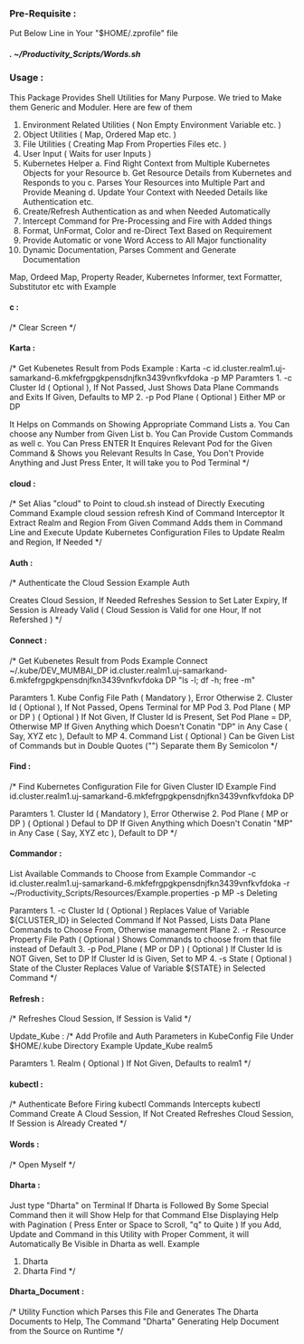 
### Pre-Requisite :
Put Below Line in Your "$HOME/.zprofile" file

##### . ~/Productivity_Scripts/Words.sh 

### Usage :
This Package Provides Shell Utilities for Many Purpose.
We tried to Make them Generic and Moduler.
Here are few of them

1. Environment Related Utilities ( Non Empty Environment Variable etc. )
2. Object Utilities ( Map, Ordered Map etc. )
3. File Utilities ( Creating Map From Properties Files etc. )
4. User Input ( Waits for user Inputs )
5. Kubernetes Helper 
	a. Find Right Context from Multiple Kubernetes Objects for your Resource
	b. Get Resource Details from Kubernetes and Responds to you
	c. Parses Your Resources into Multiple Part and Provide Meaning
	d. Update Your Context with Needed Details like Authentication etc.
6. Create/Refresh Authentication as and when Needed Automatically
7. Intercept Command for Pre-Processing and Fire with Added things
8. Format, UnFormat, Color and re-Direct Text Based on Requirement
9. Provide Automatic or vone Word Access to All Major functionality
10. Dynamic Documentation, Parses Comment and Generate Documentation

Map, Ordeed Map, Property Reader, Kubernetes Informer, text Formatter, Substitutor etc with Example

#### c : 
/* Clear Screen */

#### Karta : 
/* Get Kubenetes Result from Pods
	Example :
			Karta -c id.cluster.realm1.uj-samarkand-6.mkfefrgpgkpensdnjfkn3439vnfkvfdoka -p MP
 Paramters
       1. -c Cluster Id ( Optional ),
               If Not Passed, Just Shows Data Plane Commands and Exits
               If Given, Defaults to MP
       2. -p Pod Plane ( Optional ) Either MP or DP

 It Helps on Commands on Showing Appropriate Command Lists
 	a. You Can choose any Number from Given List
	b. You Can Provide Custom Commands as well
	c. You Can Press ENTER
 It Enquires Relevant Pod for the Given Command & Shows you Relevant Results
 In Case, You Don't Provide Anything and Just Press Enter, It will take you to Pod Terminal */

#### cloud : 
/* Set Alias "cloud" to Point to cloud.sh instead of Directly Executing Command
 Example
		cloud session refresh
 Kind of Command Interceptor
 It Extract Realm and Region From Given Command
 Adds them in Command Line and Execute
 Update Kubernetes Configuration Files to Update Realm and Region, If Needed */

#### Auth : 
/* Authenticate the Cloud Session
 Example
		Auth

 Creates Cloud Session, If Needed
 Refreshes Session to Set Later Expiry, If Session is Already Valid
 ( Cloud Session is Valid for one Hour, If not Refershed ) */

#### Connect : 
/* Get Kubenetes Result from Pods
 Example
 		Connect ~/.kube/DEV_MUMBAI_DP id.cluster.realm1.uj-samarkand-6.mkfefrgpgkpensdnjfkn3439vnfkvfdoka DP "ls -l; df -h; free -m"

 Paramters
 	1. Kube Config File Path ( Mandatory ), Error Otherwise
	2. Cluster Id ( Optional ), If Not Passed, Opens Terminal for MP Pod
	3. Pod Plane ( MP or DP ) ( Optional )
		If Not Given, If Cluster Id is Present, Set Pod Plane = DP, Otherwise MP
		If Given Anything which Doesn't Conatin "DP" in Any Case ( Say, XYZ etc ), Default to MP
	4. Command List ( Optional )
		Can be Given List of Commands but in Double Quotes ("") Separate them By Semicolon */

#### Find : 
/* Find Kubernetes Configuration File for Given Cluster ID
 Example
	Find id.cluster.realm1.uj-samarkand-6.mkfefrgpgkpensdnjfkn3439vnfkvfdoka DP

 Paramters
 	1. Cluster Id ( Mandatory ), Error Otherwise
	2. Pod Plane ( MP or DP ) ( Optional )
		Defaul to DP
		If Given Anything which Doesn't Conatin "MP" in Any Case ( Say, XYZ etc ), Default to DP */

#### Commandor : 
 List Available Commands to Choose from
 Example
 		Commandor -c id.cluster.realm1.uj-samarkand-6.mkfefrgpgkpensdnjfkn3439vnfkvfdoka -r ~/Productivity_Scripts/Resources/Example.properties -p MP -s Deleting

 Paramters
       1. -c Cluster Id ( Optional )
		Replaces Value of Variable ${CLUSTER_ID} in Selected Command
		If Not Passed, Lists Data Plane Commands to Choose From, Otherwise management Plane
	2. -r Resource Property File Path ( Optional )
		Shows Commands to choose from that file instead of Default
	3. -p Pod_Plane ( MP or DP ) ( Optional )
               If Cluster Id is NOT Given, Set to DP
               If Cluster Id is Given, Set to MP
	4. -s State ( Optional )
		State of the Cluster
		Replaces Value of Variable ${STATE} in Selected Command */

#### Refresh : 
/* Refreshes Cloud Session, If Session is Valid */

Update_Kube : 
/* Add Profile and Auth Parameters in KubeConfig File Under $HOME/.kube Directory
 Example
		Update_Kube realm5

 Paramters
	1. Realm ( Optional )
		If Not Given, Defaults to realm1 */

#### kubectl : 
/* Authenticate Before Firing kubectl Commands
 Intercepts kubectl Command
 Create A Cloud Session, If Not Created
 Refreshes Cloud Session, If Session is Already Created */

#### Words : 
/* Open Myself */

#### Dharta : 
 Just type "Dharta" on Terminal
 If Dharta is Followed By Some Special Command then it will Show Help for that Command
 Else Displaying Help with Pagination ( Press Enter or Space to Scroll, "q" to Quite )
 If you Add, Update and Command in this Utility with Proper Comment, it will Automatically Be Visible in Dharta as well.
 Example
 1. Dharta
 2. Dharta Find */

#### Dharta_Document : 
/* Utility Function which Parses this File and Generates The Dharta Documents to Help,
 The Command "Dharta" Generating Help Document from the Source on Runtime */
